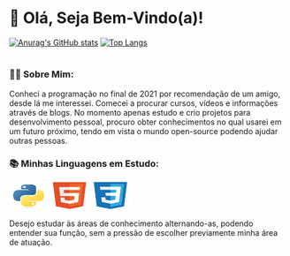 # 👋 Olá, Seja Bem-Vindo(a)!

[![Anurag's GitHub stats](https://github-readme-stats.vercel.app/api?username=ericktechx&show_icons=true&theme=transparent)](https://github.com/ericktechx)
[![Top Langs](https://github-readme-stats.vercel.app/api/top-langs/?username=ericktechx&layout=compact&theme=transparent)](https://github.com/ericktechx)

 #

### 🧑‍💻 Sobre Mim:
Conheci a programação no final de 2021 por recomendação de um amigo, desde lá me interessei. Comecei a procurar cursos, vídeos e informações através de blogs. No momento
apenas estudo e crio projetos para desenvolvimento pessoal, procuro obter conhecimentos no qual usarei em um futuro próximo, tendo em vista o mundo open-source podendo ajudar 
outras pessoas.

### 📚 Minhas Linguagens em Estudo:
<div style="display: inline_block">
  <img align="center" alt="" Height="50" width="70" src="https://raw.githubusercontent.com/devicons/devicon/master/icons/python/python-original.svg">
  <img align="center" alt="" Height="50" width="70" src="https://raw.githubusercontent.com/devicons/devicon/master/icons/html5/html5-original.svg">
  <img align="center" alt="" Height="50" width="70" src="https://raw.githubusercontent.com/devicons/devicon/master/icons/css3/css3-original.svg">
</div>
<br>
Desejo estudar às áreas de conhecimento alternando-as, podendo entender sua função, sem a pressão de escolher previamente minha área de atuação.
